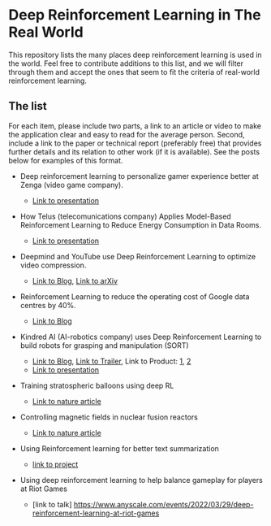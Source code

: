 
# Deep Reinforcement Learning in The Real World

This repository lists the many places deep reinforcement learning is used in the world. Feel free to contribute additions to this list, and we will filter through them and accept the ones that seem to fit the criteria of real-world reinforcement learning.


## The list

For each item, please include two parts, a link to an article or video to make the application clear and easy to read for the average person. Second, include a link to the paper or technical report (preferably free) that provides further details and its relation to other work (if it is available). See the posts below for examples of this format.

* Deep reinforcement learning to personalize gamer experience better at Zenga (video game company).
  - [Link to presentation](https://www.youtube.com/watch?v=q4b-HHG5dG4)

* How Telus (telecomunications company) Applies Model-Based Reinforcement Learning to Reduce Energy Consumption in Data Rooms.
  - [Link to presentation](https://www.caiac.ca/sites/default/files/shared/canai-2021-presentations/slides-138.pdf)

* Deepmind and YouTube use Deep Reinforcement Learning to optimize video compression.
  - [Link to Blog](https://deepmind.com/blog/article/MuZeros-first-step-from-research-into-the-real-world), [Link to arXiv](https://arxiv.org/abs/2202.06626)

* Reinforcement Learning to reduce the operating cost of Google data centres by 40%.
  - [Link to Blog](https://deepmind.com/blog/article/deepmind-ai-reduces-google-data-centre-cooling-bill-40)

* Kindred AI (AI-robotics company) uses Deep Reinforcement Learning to build robots for grasping and manipulation (SORT)
  - [Link to Blog](https://www.kindred.ai/blog/reinforcement-learning-beat-games-such-as-backgammon-and-go-and-is-paving-a-path-for-smarter-robots), [Link to Trailer](https://youtu.be/PtuOAV47Yyg), Link to Product: [1](https://www.kindred.ai/products), [2](https://www.kindred.ai/autograsp)
  - [Link to presentation](https://www.caiac.ca/sites/default/files/shared/canai-2021-presentations/slides-138.pdf)

* Training stratospheric balloons using deep RL
  - [Link to nature article](https://www.nature.com/articles/s41586-020-2939-8)

* Controlling magnetic fields in nuclear fusion reactors
  - [Link to nature article](https://www.nature.com/articles/s41586-021-04301-9)

* Using Reinforcement learning for better text summarization
  - [link to project](https://www.salesforce.com/products/einstein/ai-research/tl-dr-reinforced-model-abstractive-summarization/)

* Using deep reinforcement learning to help balance gameplay for players at Riot Games
  - [link to talk] https://www.anyscale.com/events/2022/03/29/deep-reinforcement-learning-at-riot-games
